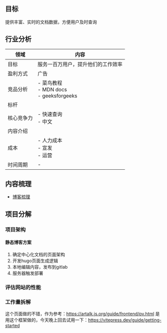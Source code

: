 ## 目标
提供丰富、实时的文档数据，方便用户及时查询


## 行业分析

| 领域 | 内容 |
| --- | --- |
| 目标 | 服务一百万用户，提升他们的工作效率 |
| 盈利方式 | 广告 |
| 竞品分析 | - 菜鸟教程<br> - MDN docs<br>  - geeksforgeeks<br>|
| 标杆| |
| 核心竞争力 | - 快速查询 <br> - 中文 <br> |
| 内容介绍 |   |
| 成本 |  - 人力成本 <br>  - 宣发 <br> - 运营 <br> |
| 时间周期 | - |

## 内容梳理
- [博客梳理](./moredocs/computer_blog.md)


## 项目分解

### 项目架构

#### 静态博客方案
1. 确定中心化文档的页面架构
2. 开发hugo页面生成逻辑
3. 本地编辑内容，发布到gitlab
4. 服务器触发部署

### 评估网站的性能



### 工作量拆解
这个页面做的不错，作为参考：https://artalk.js.org/guide/frontend/pv.html
是用这个框架做的，今天晚上回去试用一下：https://vitepress.dev/guide/getting-started


